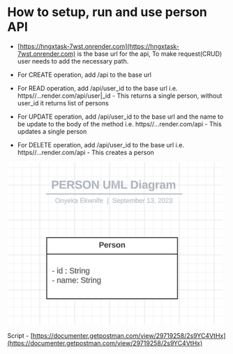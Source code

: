 # How to setup, run and use person API

- [https://hngxtask-7wst.onrender.com](https://hngxtask-7wst.onrender.com) is the base url for the api, To make request(CRUD)
user needs to add the necessary path.

- For CREATE operation, add /api to the base url

- For READ operation, add /api/user_id to the base url i.e.
  https//...render.com/api/user|_id - This returns a single person, without 
				      user_id it returns list of persons

- For UPDATE operation, add /api/user_id to the base url and the name to be update to the body of the method i.e.
  https//...render.com/api - This updates a single person

- For DELETE operation, add /api/user_id to the base url i.e.
  https//...render.com/api - This creates a person

![UML Diagram](uml_diagram.PNG)

  Script - [https://documenter.getpostman.com/view/29719258/2s9YC4VtHx](https://documenter.getpostman.com/view/29719258/2s9YC4VtHx)
